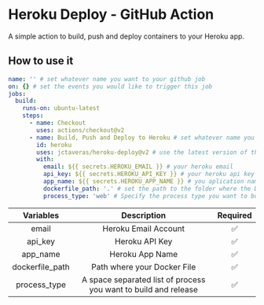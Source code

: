 # Heroku Deploy - GitHub Action

A simple action to build, push and deploy containers to your Heroku app.

## How to use it

```yml
name: '' # set whatever name you want to your github job
on: {} # set the events you would like to trigger this job
jobs:
  build:
    runs-on: ubuntu-latest
    steps:
      - name: Checkout
        uses: actions/checkout@v2
      - name: Build, Push and Deploy to Heroku # set whatever name you want to this step
        id: heroku
        uses: jctaveras/heroku-deploy@v2 # use the latest version of the action
        with:
          email: ${{ secrets.HEROKU_EMAIL }} # your heroku email
          api_key: ${{ secrets.HEROKU_API_KEY }} # your heroku api key
          app_name: ${{ secrets.HEROKU_APP_NAME }} # you aplication name
          dockerfile_path: '.' # set the path to the folder where the Dockerfile is located
          process_type: 'web' # Specify the process type you want to build and release
```

| Variables        | Description                                                    | Required |
|:----------------:|:--------------------------------------------------------------:|:--------:|
| email            | Heroku Email Account                                           | ✅       |
| api_key          | Heroku API Key                                                 | ✅       |
| app_name         | Heroku App Name                                                | ✅       |
| dockerfile_path  | Path where your Docker File                                    | ✅       |
| process_type     | A space separated list of process you want to build and release| ✅       |
